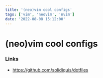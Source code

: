 ```yaml
---
title: '(neo)vim cool configs'
tags: ['vim', 'neovim', 'nvim']
date: '2022-08-08 15:12:00'
---
```


# (neo)vim cool configs

### Links

- https://github.com/solidiquis/dotfiles



